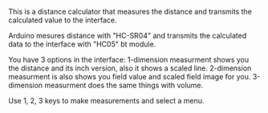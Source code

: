  
This is a distance calculator that measures the distance and transmits the calculated value to the interface.

Arduino mesures distance with "HC-SR04" and transmits the calculated data to the interface with "HC05" bt module.

You have 3 options in the interface:
1-dimension measurment shows you the distance and its inch version, also it shows a scaled line.
2-dimension measurment is also shows you field value and scaled field image for you.
3-dimension measurment does the same things with volume.

Use 1, 2, 3 keys to make measurements and select a menu. 